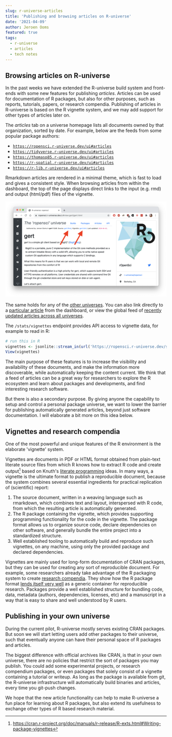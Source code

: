 ```yaml
---
slug: r-universe-articles
title: 'Publishing and browsing articles on R-universe'
date: '2021-04-09'
author: Jeroen Ooms
featured: true
tags:
  - r-universe
  - articles
  - tech notes
---
```


## Browsing articles on R-universe

In the past weeks we have extended the R-universe build system and front-ends with some new features for publishing *articles*. Articles can be used for documentation of R packages, but also for other purposes, such as reports, tutorials, papers, or research compendia.
Publishing of articles in R-universe is based on the R vignette system, and we may add support for other types of articles later on.

The _articles_ tab on a universe homepage lists all documents owned by that organization, sorted by date. For example, below are the feeds from some popular package authors:

 - [`https://ropensci.r-universe.dev/ui#articles`](https://ropensci.r-universe.dev/ui#articles)
 - [`https://tidyverse.r-universe.dev/ui#articles`](https://tidyverse.r-universe.dev/ui#articles)
 - [`https://thomasp85.r-universe.dev/ui#articles`](https://thomasp85.r-universe.dev/ui#articles)
 - [`https://r-spatial.r-universe.dev/ui#articles`](https://r-spatial.r-universe.dev/ui#articles)
 - [`https://r-lib.r-universe.dev/ui#articles`](https://r-lib.r-universe.dev/ui#articles)

Rmarkdown articles are rendered in a minimal theme, which is fast to load and gives a consistent style. 
When browsing articles from within the dashboard, the top of the page displays direct links to the input (e.g. rmd) and output (html/pdf) files of the vignette.

![article-screenshot](article-screenshot.png)

The same holds for any of the [other universes](https://r-universe.dev/organizations/). 
You can also link directly to a [particular article](https://ropensci.r-universe.dev/ui#view:stplanr/stplanr-od.html) from the dashboard, or view the global feed of [recently updated articles across all universes](https://r-universe.dev/articles/). 

The `/stats/vignettes` endpoint provides API access to vignette data, for example to read in R:

```r
# run this in R
vignettes <- jsonlite::stream_in(url('https://ropensci.r-universe.dev/stats/vignettes'))
View(vignettes)
```

The main purpose of these features is to increase the visibility and availability of these documents, and make the information more discoverable, while automatically keeping the content current.
We think that a feed of articles can be a great way for researchers to explore the R ecosystem and learn about packages and developments, and find interesting research software.

But there is also a secondary purpose. By giving anyone the capability to setup and control a personal package universe, we want to lower the barrier for publishing automatically generated articles, beyond just software documentation. I will elaborate a bit more on this idea below.

## Vignettes and research compendia

One of the most powerful and unique features of the R environment is the elaborate 'vignette' system.

Vignettes are documents in PDF or HTML format obtained from plain-text literate source files from which R knows how to extract R code and create output[^WRE] based on Knuth's [literate programming](https://en.wikipedia.org/wiki/Literate_programming) ideas. In many ways, a vignette is the ultimate format to publish a reproducible document, because the system combines several essential ingredients for practical replication of (scientific) report:

 1. The source document, written in a weaving language such as rmarkdown, which combines text and layout, interspersed with R code, from which the resulting article is automatically generated.
 2. The R package containing the vignette, which provides supporting programming functionality for the code in the vignette. The package format allows us to organize source code, declare dependencies on other software, and generally bundle the entire project into a standardized structure.
 3. Well established tooling to automatically build and reproduce such vignettes, on any machine, using only the provided package and declared dependencies.

Vignettes are mainly used for long-form documentation of CRAN packages, but they can be used for creating any sort of reproducible document. For example, some researchers already take advantage of the R packaging system to create [research compendia](https://www.jstor.org/stable/27594227?seq=1).
They show how the R package format [lends itself very well](https://peerj.com/preprints/3192/) as a generic container for reproducible research. Packages provide a well established structure for bundling code, data, metadata (authors, dependencies, licenses, etc) and a manuscript in a way that is easy to share and well understood by R users.

## Publishing in your own universe

During the current pilot, R-universe mostly serves existing CRAN packages. But soon we will start letting users add other packages to their universe, such that eventually anyone can have their personal space of R packages and articles.

The biggest difference with official archives like CRAN, is that in your own universe, there are no policies that restrict the sort of packages you may publish. You could add some experimental projects, or research compendium packages, or even packages that solely consist of a vignette containing a tutorial or writeup. As long as the package is available from git, the R-universe infrastructure will automatically build binaries and articles, every time you git-push changes.

We hope that the new article functionality can help to make R-universe a fun place for learning about R packages, but also extend its usefulness to exchange other types of R based research material.


[^WRE]: https://cran.r-project.org/doc/manuals/r-release/R-exts.html#Writing-package-vignettes